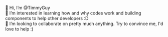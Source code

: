 👋 Hi, I’m @TimmyGuy  
👀 I’m interested in learning how and why codes work and building components to help other developers :D  
💞️ I’m looking to collaborate on pretty much anything. Try to convince me, I'd love to help :)  

<!---
TimmyGuy/TimmyGuy is a ✨ special ✨ repository because its `README.md` (this file) appears on your GitHub profile.
You can click the Preview link to take a look at your changes.
--->
